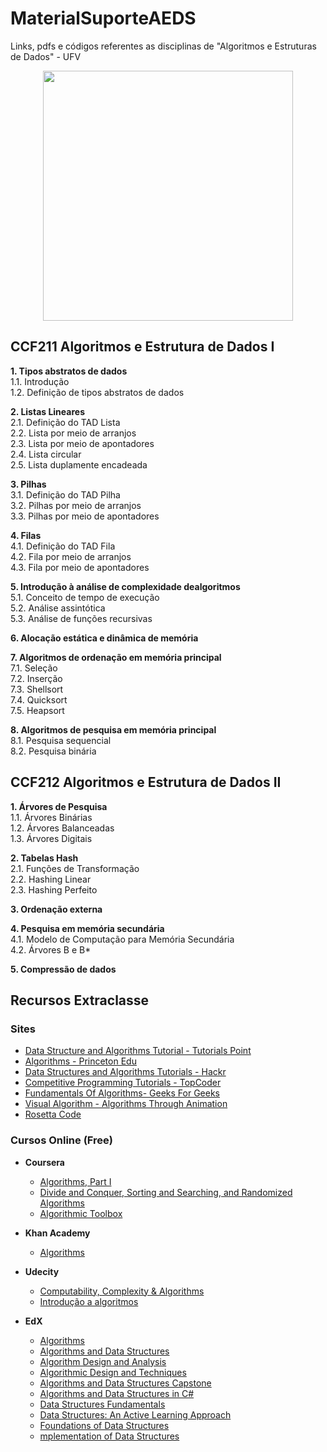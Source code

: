 # MaterialSuporteAEDS

Links, pdfs e códigos referentes as disciplinas de "Algoritmos e Estruturas de Dados" - UFV

<p align="center">
  <img src="https://giant.gfycat.com/GrippingMellowBlackwidowspider.gif" width="400">
</p>

## CCF211 Algoritmos e Estrutura de Dados I

**1. Tipos abstratos de dados**    
   1.1. Introdução   
   1.2. Definição de tipos abstratos de dados    

**2. Listas Lineares**   
   2.1. Definição do TAD Lista   
   2.2. Lista por meio de arranjos   
   2.3. Lista por meio de apontadores  
   2.4. Lista circular  
   2.5. Lista duplamente encadeada  
   
**3. Pilhas**  
     3.1. Definição do TAD Pilha  
     3.2. Pilhas por meio de arranjos  
     3.3. Pilhas por meio de apontadores  
     
**4. Filas**  
     4.1. Definição do TAD Fila   
     4.2. Fila por meio de arranjos   
     4.3. Fila por meio de apontadores   
     
**5. Introdução à análise de complexidade dealgoritmos**  
     5.1. Conceito de tempo de execução  
     5.2. Análise assintótica   
     5.3. Análise de funções recursivas 
     
**6. Alocação estática e dinâmica de memória**  

**7. Algoritmos de ordenação em memória principal**    
     7.1. Seleção   
     7.2. Inserção   
     7.3. Shellsort   
     7.4. Quicksort   
     7.5. Heapsort   
     
**8. Algoritmos de pesquisa em memória principal**  
     8.1. Pesquisa sequencial  
     8.2. Pesquisa binária  

## CCF212 Algoritmos e Estrutura de Dados II

**1. Árvores de Pesquisa**  
   1.1. Árvores Binárias   
   1.2. Árvores Balanceadas   
   1.3. Árvores Digitais   
   
**2. Tabelas Hash**  
     2.1. Funções de Transformação  
     2.2. Hashing Linear  
     2.3. Hashing Perfeito  
     
**3. Ordenação externa**   

**4. Pesquisa em memória secundária**  
     4.1. Modelo de Computação para Memória Secundária  
     4.2. Árvores B e B*   

**5. Compressão de dados**  

## Recursos Extraclasse    

### Sites 
 
   * [Data Structure and Algorithms Tutorial - Tutorials Point](https://www.tutorialspoint.com/data_structures_algorithms/index.htm)
   * [Algorithms - Princeton Edu](https://algs4.cs.princeton.edu/home/)
   * [Data Structures and Algorithms Tutorials - Hackr](https://hackr.io/tutorials/learn-data-structures-algorithms)
   * [Competitive Programming Tutorials - TopCoder](https://www.topcoder.com/community/competitive-programming/tutorials/)
   * [Fundamentals Of Algorithms- Geeks For Geeks](https://www.geeksforgeeks.org/fundamentals-of-algorithms/)
   * [Visual Algorithm - Algorithms Through Animation](https://visualgo.net/en)
   * [Rosetta Code](http://rosettacode.org/wiki/Rosetta_Code)
     
### Cursos Online (Free)
  
  * **Coursera** 
    * [Algorithms, Part I](https://www.coursera.org/learn/algorithms-part1)
    * [Divide and Conquer, Sorting and Searching, and Randomized Algorithms](https://www.coursera.org/learn/algorithms-divide-conquer)
    * [Algorithmic Toolbox](https://www.coursera.org/learn/algorithmic-toolbox)
  
  * **Khan Academy**
    * [Algorithms](https://www.khanacademy.org/computing/computer-science/algorithms)
    
  * **Udecity**
    * [Computability, Complexity & Algorithms](https://br.udacity.com/course/computability-complexity-algorithms--ud061)
    * [Introdução a algoritmos](https://br.udacity.com/course/intro-to-algorithms--cs215)
    
  * **EdX**
    * [Algorithms](https://www.edx.org/course/algorithms)
    * [Algorithms and Data Structures](https://www.edx.org/course/algorithms-and-data-structures-2)
    * [Algorithm Design and Analysis](https://www.edx.org/course/algorithm-design-analysis-pennx-sd3x)
    * [Algorithmic Design and Techniques](https://www.edx.org/course/algorithmic-design-techniques-uc-san-diegox-algs200x)
    * [Algorithms and Data Structures Capstone](https://www.edx.org/course/algorithms-data-structures-capstone-uc-san-diegox-algs207x)
    * [Algorithms and Data Structures in C#](https://www.edx.org/course/algorithms-data-structures-c-sharp-3)
    * [Data Structures Fundamentals](https://www.edx.org/course/data-structures-fundamentals-uc-san-diegox-algs201x)
    * [Data Structures: An Active Learning Approach](https://www.edx.org/course/data-structures-an-active-learning-approach)
    * [Foundations of Data Structures](https://www.edx.org/course/foundations-of-data-structures)
    * [mplementation of Data Structures](https://www.edx.org/course/implementation-of-data-structures)
    
 
